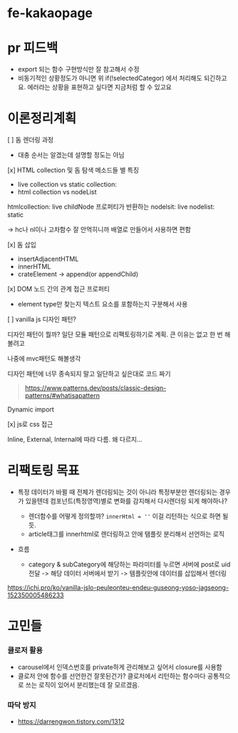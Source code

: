 # fe-kakaopage

# pr 피드백

- export 되는 함수 구현방식만 잘 참고해서 수정
- 비동기적인 상황정도가 아니면 위 if(!selectedCategor) 에서 처리해도 되긴하고요.
  에러라는 상황을 표현하고 싶다면 지금처럼 할 수 있고요

# 이론정리계획

[ ] 돔 렌더링 과정

- 대충 순서는 알겠는데 설명할 정도는 아님

[x] HTML collection 및 돔 탐색 메소드들 별 특징

- live collection vs static collection:
- html collection vs nodeList

htmlcollection: live
childNode 프로퍼티가 반환하는 nodelsit: live
nodelist: static

-> hc나 nl이나 고차함수 잘 안먹히니까 배열로 만들어서 사용하면 편함

[x] 돔 삽입

- insertAdjacentHTML
- innerHTML
- crateElement -> append(or appendChild)

[x] DOM 노드 간의 관계 접근 프로퍼티

- element type만 찾는지 텍스트 요소를 포함하는지 구분해서 사용

[ ] vanilla js 디자인 패턴?

디자인 패턴이 뭘까? 일단 모듈 패턴으로 리팩토링하기로 계획. 큰 이유는 없고 한 번 해볼려고

나중에 mvc패턴도 해볼생각

디자인 패턴에 너무 종속되지 말고 일단하고 싶은대로 코드 짜기

> https://www.patterns.dev/posts/classic-design-patterns/#whatisapattern

Dynamic import

[x] js로 css 접근

Inline, External, Internal에 따라 다름. 왜 다르지...

# 리팩토링 목표

- 특정 데이터가 바뀔 때 전체가 렌더링되는 것이 아니라 특정부분만 렌더링되는 경우가 있을텐데 컴포넌트(특정영역)별로 변화를 감지해서 다시렌더링 되게 해야하나?

  - 렌더함수를 어떻게 정의할까? `innerHtml = ''` 이걸 리턴하는 식으로 하면 될듯.
  - article태그를 innerhtml로 렌더링하고 안에 탬플릿 분리해서 선언하는 로직

- 흐름

  - category & subCategory에 해당하는 파라미터를 누르면 서버에 post로 uid전달 -> 해당 데이터 서버에서 받기 -> 템플릿안에 데이터를 삽입해서 렌더링

https://ichi.pro/ko/vanilla-jslo-peuleonteu-endeu-guseong-yoso-jagseong-152350005486233

# 고민들

### 클로저 활용

- carousel에서 인덱스번호를 private하게 관리해보고 싶어서 closure를 사용함
- 클로저 안에 함수를 선언한건 잘못된건가? 클로저에서 리턴하는 함수마다 공통적으로 쓰는 로직이 있어서 분리했는데 잘 모르겠음.

### 따닥 방지

- https://darrengwon.tistory.com/1312
